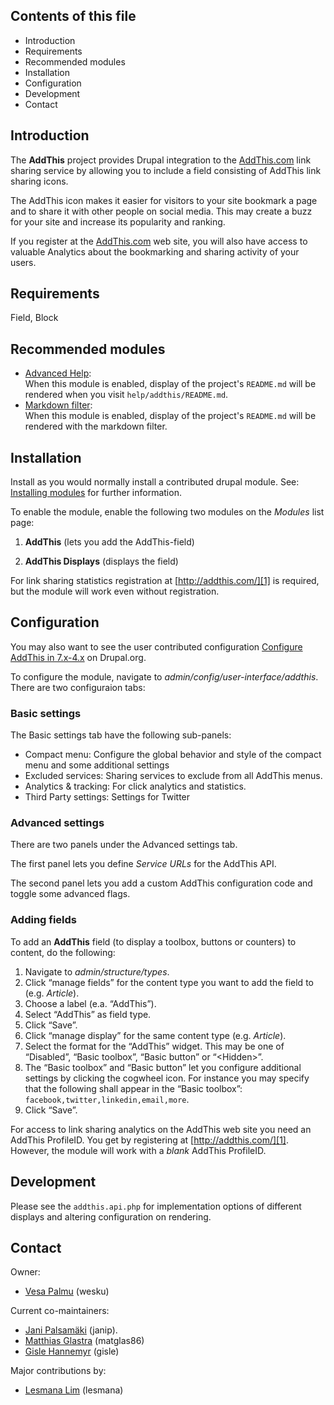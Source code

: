 ## Contents of this file

* Introduction
* Requirements
* Recommended modules
* Installation
* Configuration
* Development
* Contact

## Introduction

The **AddThis** project provides Drupal integration to the
[AddThis.com][1] link sharing service by allowing you to include a field
consisting of AddThis link sharing icons. 

The AddThis icon makes it easier for visitors to your site bookmark a
page and to share it with other people on social media.  This may
create a buzz for your site and increase its popularity and ranking.

If you register at the [AddThis.com][1] web site, you will also have
access to valuable Analytics about the bookmarking and sharing
activity of your users.

## Requirements

Field, Block

## Recommended modules

* [Advanced Help][4]:  
  When this module is enabled, display of the project's `README.md`
  will be rendered when you visit
  `help/addthis/README.md`.
* [Markdown filter][5]:  
  When this module is enabled, display of the project's `README.md`
  will be rendered with the markdown filter.


## Installation

Install as you would normally install a contributed drupal
module. See: [Installing modules][6] for further information.

To enable the module, enable the following two modules on the
*Modules* list page:

1. **AddThis** (lets you add the AddThis-field)

2. **AddThis Displays** (displays the field)

For link sharing statistics registration at [http://addthis.com/][1] is
required, but the module will work even without registration.

## Configuration

You may also want to see the user contributed configuration [Configure
AddThis in 7.x-4.x][2] on Drupal.org.

To configure the module, navigate to
*admin/config/user-interface/addthis*.  There are two configuraion tabs:

### Basic settings

The Basic settings tab have the following sub-panels:

- Compact menu: Configure the global behavior and style of the compact
  menu and some additional settings
- Excluded services: Sharing services to exclude from all AddThis
  menus.
- Analytics & tracking: For click analytics and statistics.
- Third Party settings: Settings for Twitter

### Advanced settings

There are two panels under the Advanced settings tab.

The first panel lets you define *Service URLs* for the AddThis API.

The second panel lets you add a custom AddThis configuration code and
toggle some advanced flags.

### Adding fields

To add an **AddThis** field (to display a toolbox, buttons or
counters) to content, do the following:

1. Navigate to *admin/structure/types*.
2. Click “manage fields” for the content type you want to add the
   field to (e.g. *Article*).
3. Choose a label (e.a. “AddThis”).
4. Select “AddThis” as field type.
5. Click “Save”.
6. Click “manage display” for the same content type (e.g. *Article*).
7. Select the format for the “AddThis” widget. This may be one of
   “Disabled”, “Basic toolbox”, “Basic button” or “&lt;Hidden&gt;”.
8. The “Basic toolbox” and “Basic button” let you configure additional
   settings by clicking the cogwheel icon.  For instance you may
   specify that the following shall appear in the “Basic toolbox”:
   `facebook,twitter,linkedin,email,more`.
9. Click “Save”.

For access to link sharing analytics on the AddThis web site you need
an AddThis ProfileID.  You get by registering at
[http://addthis.com/][1]. However, the module will work
with a <em>blank</em> AddThis ProfileID.

## Development

Please see the `addthis.api.php` for implementation options of
different displays and altering configuration on rendering.

## Contact

Owner:

* [Vesa Palmu][7] (wesku)

Current co-maintainers:

* [Jani Palsamäki][8] (janip).
* [Matthias Glastra][9] (matglas86)
* [Gisle Hannemyr][10] (gisle)

Major contributions by:

* [Lesmana Lim][11] (lesmana)

[1]: http://addthis.com/
[2]: https://www.drupal.org/node/1309922
[4]: https://www.drupal.org/project/advanced_help
[5]: https://www.drupal.org/project/markdown
[6]: https://drupal.org/documentation/install/modules-themes/modules-7

[7]: https://www.drupal.org/u/wesku
[8]: https://www.drupal.org/u/janip
[9]: https://www.drupal.org/u/matglas86
[10]: https://www.drupal.org/u/gisle
[11]: https://www.drupal.org/u/les-lim
